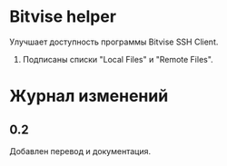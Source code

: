 # Bitvise helper

Улучшает доступность программы Bitvise SSH Client.<br/>

1. Подписаны списки "Local Files" и "Remote Files".

# Журнал изменений

## 0.2

Добавлен перевод и документация.
